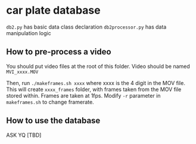 
# car plate database

`db2.py` has basic data class declaration
`db2processor.py` has data manipulation logic

## How to pre-process a video

You should put video files at the root of this folder. Video should be named `MVI_xxxx.MOV`

Then, run `./makeframes.sh xxxx` where xxxx is the 4 digit in the MOV file. This will create `xxxx_frames` folder, with
frames taken from the MOV file stored within. Frames are taken at 1fps. Modify `-r` parameter in `makeframes.sh` to
change framerate.

## How to use the database
ASK YQ [TBD]
